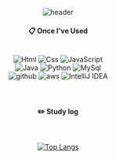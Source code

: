 <div align="center">

![header](https://capsule-render.vercel.app/api?type=Waving&color=auto&height=300&section=header&text=Welcome&nbsp;to&nbsp;Jaehoon's&nbsp;Git&fontSize=40&fontAlign=60)


####  :clipboard: Once I've Used 
  
<br>
<div>
<img alt="Html" src ="https://img.shields.io/badge/HTML5-E34F26.svg?&style=for-the-badge&logo=HTML5&logoColor=white"/>
<img alt="Css" src ="https://img.shields.io/badge/CSS3-1572B6.svg?&style=for-the-badge&logo=CSS3&logoColor=white"/>
<img alt="JavaScript" src ="https://img.shields.io/badge/JavaScriipt-F7DF1E.svg?&style=for-the-badge&logo=JavaScript&logoColor=black"/> <br>
<img alt="Java" src="https://img.shields.io/badge/JAVA-007396?style=for-the-badge&logo=java&logoColor=white">
<img alt="Python" src ="https://img.shields.io/badge/Python-3776AB.svg?&style=for-the-badge&logo=Python&logoColor=white"/>
<img alt="MySql" src="https://img.shields.io/badge/MySQL-4479A1?style=for-the-badge&logo=MySQL&logoColor=white">
 <br>
<img alt="github" src="https://img.shields.io/badge/github-181717?style=for-the-badge&logo=github&logoColor=white">
<img alt="aws" src="https://img.shields.io/badge/aws-232F3E?style=for-the-badge&logo=aws&logoColor=white">
<img alt="IntelliJ IDEA" src="https://img.shields.io/badge/IntelliJ IDEA
-#000000?style=for-the-badge&logo=IntelliJ&nbsp;IDEA&logoColor=white">
</div>
<br>
<br>
 
#### :pencil2: Study log
 
<br/>

[![Top Langs](https://github-readme-stats.vercel.app/api/top-langs/?username=anuraghazra&layout=compact)](https://github.com/anuraghazra/github-readme-stats)


<!--
**JaehoonShin2/JaehoonShin2** is a ✨ _special_ ✨ repository because its `README.md` (this file) appears on your GitHub profile.

Here are some ideas to get you started:

- 🔭 I’m currently working on ...
- 🌱 I’m currently learning ...
- 👯 I’m looking to collaborate on ...
- 🤔 I’m looking for help with ...
- 💬 Ask me about ...
- 📫 How to reach me: ...
- 😄 Pronouns: ...
- ⚡ Fun fact: ...
-->

</div>
